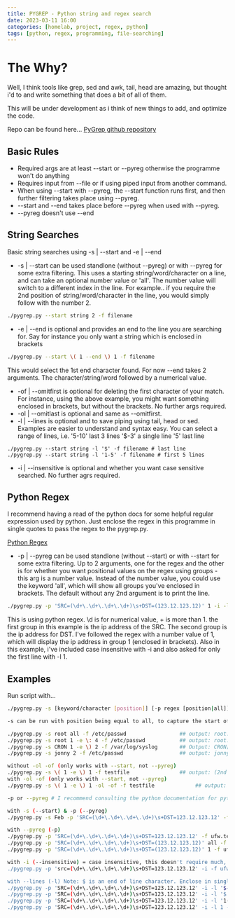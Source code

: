 ```yaml
---
title: PYGREP - Python string and regex search
date: 2023-03-11 16:00
categories: [homelab, project, regex, python]
tags: [python, regex, programming, file-searching]
---
```


# The Why?

Well, I think tools like grep, sed and awk, tail, head are amazing, but thought i'd to and write something that does a bit of all of them. 

This will be under development as i think of new things to add, and optimize the code.

Repo can be found here...
[PyGrep github repository](https://github.com/jonnypeace/pygrep)

## Basic Rules

* Required args are at least --start or --pyreg otherwise the programme won't do anything
* Requires input from --file or if using piped input from another command.
* When using --start with --pyreg, the --start function runs first, and then further filtering takes place using --pyreg.
* --start and --end takes place before --pyreg when used with --pyreg.
* --pyreg doesn't use --end

## String Searches
Basic string searches using -s | --start and -e | --end
* -s | --start can be used standlone (without --pyreg) or with --pyreg for some extra filtering. This uses a starting string/word/character on a line, and can take an optional number value or 'all'. The number value will switch to a different index in the line. For example.. if you require the 2nd position of string/word/character in the line, you would simply follow with the number 2. 

```bash
./pygrep.py --start string 2 -f filename
```

* -e | --end is optional and provides an end to the line you are searching for. Say for instance you only want a string which is enclosed in brackets 

```bash
./pygrep.py --start \( 1 --end \) 1 -f filename
```

 This would select the 1st end character found. For now --end takes 2 arguments. The character/string/word followed by a numerical value.
* -of | --omitfirst is optional for deleting the first character of your match. For instance, using the above example, you might want something enclosed in brackets, but without the brackets. No further args required.
* -ol | --omitlast is optional and same as --omitfirst.
* -l | --lines is optional and to save piping using tail, head or sed. Examples are easier to understand and syntax easy. You can select a range of lines, i.e. '5-10' last 3 lines '$-3' a single line '5' last line
```
./pygrep.py --start string -l '$' -f filename # last line
./pygrep.py --start string -l '1-5' -f filename # first 5 lines
```
* -i | --insensitive is optional and whether you want case sensitive searched. No further agrs required.

## Python Regex

I recommend having a read of the python docs for some helpful regular expression used by python. Just enclose the regex in this programme in single quotes to pass the regex to the pygrep.py.

[Python Regex](https://docs.python.org/3/library/re.html)

* -p | --pyreg can be used standlone (without --start) or with --start for some extra filtering. Up to 2 arguments, one for the regex and the other is for whether you want positional values on the regex using groups - this arg is a number value. Instead of the number value, you could use the keyword 'all', which will show all groups you've enclosed in brackets. The default without any 2nd argument is to print the line.

```bash
./pygrep.py -p 'SRC=(\d+\.\d+\.\d+\.\d+)\s+DST=(123.12.123.12)' 1 -i -l 1 -f ufw.test
```
This is using python regex. \d is for numerical value, + is more than 1.
the first group in this example is the ip address of the SRC. The second 
group is the ip address for DST. I've followed the regex with a number 
value of 1, which will display the ip address in group 1 (enclosed in 
brackets). Also in this example, i've included case insensitive with -i 
and also asked for only the first line with -l 1.


 ## Examples

 Run script with...
 ```bash
./pygrep.py -s [keyword/character [position]] [-p regex [position|all]] [-e keyword/character position] [-i] [-l int|$|$-int|int-int] [-of] [-ol] [-f /path/to/file]

 -s can be run with position being equal to all, to capture the start of the line, this is default if no position provided
 
 ./pygrep.py -s root all -f /etc/passwd                 ## output: root:x:0:0::/root:/bin/bash
 ./pygrep.py -s root 1 -e \: 4 -f /etc/passwd           ## output: root:x:0:0:
 ./pygrep.py -s CRON 1 -e \) 2 -f /var/log/syslog       ## Output: CRON[108490]: (root) CMD (command -v debian-sa1 > /dev/null && debian-sa1 1 1)
 ./pygrep.py -s jonny 2 -f /etc/passwd                  ## output: jonny:/bin/bash

 without -ol -of (only works with --start, not --pyreg)
 ./pygrep.py -s \( 1 -e \) 1 -f testfile                ## output: (2nd line, 1st bracket)
 with -ol -of (only works with --start, not --pyreg)
 ./pygrep.py -s \( 1 -e \) 1 -ol -of -f testfile             ## output: 2nd line, 1st bracket

-p or --pyreg # I recommend consulting the python documentation for python regex using re.
 
 with -s (--start) & -p (--pyreg)
 ./pygrep.py -s Feb -p 'SRC=(\d+\.\d+\.\d+\.\d+)\s+DST=123.12.123.12' -f ufw.test

 with --pyreg (-p)
./pygrep.py -p 'SRC=(\d+\.\d+\.\d+\.\d+)\s+DST=123.12.123.12' -f ufw.test
./pygrep.py -p 'SRC=(\d+\.\d+\.\d+\.\d+)\s+DST=(123.12.123.12)' all -f ufw.test =>  because SRC and DST are in 2 groups using (), all will show both groups
./pygrep.py -p 'SRC=(\d+\.\d+\.\d+\.\d+)\s+DST=(123.12.123.12)' 1 -f ufw.test => This will show the SRC ip enclosed () as the first group

with -i (--insensitive) = case insensitive, this doesn't require much, just needs to be included if required. Works with --start and --pyreg
./pygrep.py -p 'src=(\d+\.\d+\.\d+\.\d+)\s+DST=123.12.123.12' -i -f ufw.test

with --lines (-l) Note: $ is an end of line character. Enclose in single quotes ''
./pygrep.py -p 'SRC=(\d+\.\d+\.\d+\.\d+)\s+DST=123.12.123.12' -i -l '$-4' -f ufw.test => last 4 lines
./pygrep.py -p 'SRC=(\d+\.\d+\.\d+\.\d+)\s+DST=123.12.123.12' -i -l '$' -f ufw.test => last line
./pygrep.py -p 'SRC=(\d+\.\d+\.\d+\.\d+)\s+DST=123.12.123.12' -i -l '1-4' -f ufw.test => lines 1-4
./pygrep.py -p 'SRC=(\d+\.\d+\.\d+\.\d+)\s+DST=123.12.123.12' -i -l 1 -f ufw.test => first line
```